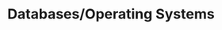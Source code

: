 ---
title: "Databases/Operating Systems"
skills:
    - Linux/Unix
    - Oracle 11g 
    - MongoDB 
    - MYSQL 
    - SQLite
    - ChromaDB 
---